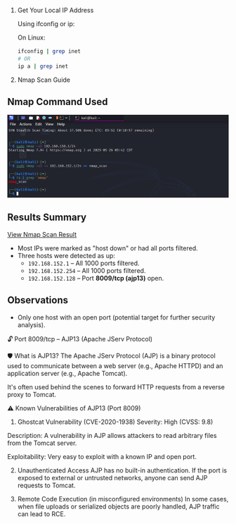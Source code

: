 1. Get Your Local IP Address

   Using ifconfig or ip:

   On Linux:	

   ```bash
   ifconfig | grep inet
   # OR
   ip a | grep inet
   ```
   
2. Nmap Scan Guide

## Nmap Command Used
![Nmap Command](screenshots/nmap_scan_code.png)

## Results Summary
[View Nmap Scan Result](nmap_scan_result.txt)
- Most IPs were marked as "host down" or had all ports filtered.
- Three hosts were detected as up:
  - `192.168.152.1` – All 1000 ports filtered.
  - `192.168.152.254` – All 1000 ports filtered.
  - `192.168.152.128` – Port **8009/tcp (ajp13)** open.

## Observations
- Only one host with an open port (potential target for further security analysis).

🔓 Port 8009/tcp – AJP13 (Apache JServ Protocol)

🛡️ What is AJP13?
The Apache JServ Protocol (AJP) is a binary protocol used to communicate between a web server (e.g., Apache HTTPD) and an application server (e.g., Apache Tomcat).

It's often used behind the scenes to forward HTTP requests from a reverse proxy to Tomcat.

⚠️ Known Vulnerabilities of AJP13 (Port 8009)
1. Ghostcat Vulnerability (CVE-2020-1938)
Severity: High (CVSS: 9.8)

Description: A vulnerability in AJP allows attackers to read arbitrary files from the Tomcat server.

Exploitability: Very easy to exploit with a known IP and open port.

2. Unauthenticated Access
AJP has no built-in authentication. If the port is exposed to external or untrusted networks, anyone can send AJP requests to Tomcat.

3. Remote Code Execution (in misconfigured environments)
In some cases, when file uploads or serialized objects are poorly handled, AJP traffic can lead to RCE.
